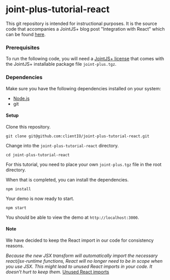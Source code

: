 # joint-plus-tutorial-react

This git repository is intended for instructional purposes. It is the source code that accompanies a JointJS+ blog post "Integration with React" which can be found [here](https://resources.jointjs.com/tutorial/react-ts).

### Prerequisites  

To run the following code, you will need a [JointJS+ license](https://www.jointjs.com/license) that comes with the JointJS+ installable package file `joint-plus.tgz`.

### Dependencies

Make sure you have the following dependencies installed on your system:

- [Node.js](https://nodejs.org/en/)
- git

#### Setup

Clone this repository.

```
git clone git@github.com:clientIO/joint-plus-tutorial-react.git
```

Change into the `joint-plus-tutorial-react` directory.

```
cd joint-plus-tutorial-react
```

For this tutorial, you need to place your own `joint-plus.tgz` file in the root directory.

When that is completed, you can install the dependencies.

```
npm install
```

Your demo is now ready to start.

```
npm start
```

You should be able to view the demo at `http://localhost:3000`.

#### Note
We have decided to keep the React import in our code for consistency reasons.
 
*Because the new JSX transform will automatically import the necessary react/jsx-runtime functions, React will no longer need to be in scope when you use JSX. This might lead to unused React imports in your code. It doesn’t hurt to keep them.*
[Unused React imports](https://reactjs.org/blog/2020/09/22/introducing-the-new-jsx-transform.html#removing-unused-react-imports)
